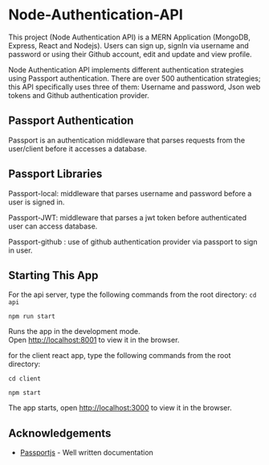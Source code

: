 # Node-Authentication-API
This project (Node Authentication API) is a MERN Application (MongoDB, Express, React and Nodejs). Users can sign up, signIn via username and password or using their Github account, edit and update and view profile.


Node Authentication API implements different authentication strategies using Passport authentication. There are over 500 authentication strategies; this API specifically uses three of them:
Username and password, 
Json web tokens and 
Github authentication provider. 


## Passport Authentication
 Passport is an authentication middleware that parses requests from the user/client before it accesses a database.

## Passport Libraries
 Passport-local: middleware that parses username and password before a user is signed in.

 Passport-JWT: middleware that parses a jwt token before authenticated user can access database.

 Passport-github : use of github authentication provider via passport to sign in user.


## Starting This App
For the api server, type the following commands from the root directory:
```cd api```

```npm run start```


Runs the app in the development mode.<br>
Open [http://localhost:8001](http://localhost:8001) to view it in the browser.

for the client react app, type the following commands from the root directory:

 ```cd client```

 ```npm start```

The app starts, open [http://localhost:3000](http://localhost:3000) to view it in the browser.

## Acknowledgements
- [Passportjs](https://www.passportjs.org) -  Well written documentation
